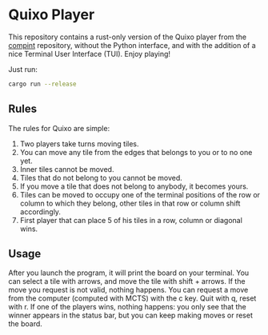 # Quixo Player

This repository contains a rust-only version of the Quixo player from the
[compint](https://github.com/fgiacome/compint) repository, without the Python
interface, and with the addition of a nice Terminal User Interface (TUI). Enjoy
playing!

Just run:
```bash
cargo run --release
```

## Rules
The rules for Quixo are simple:
1. Two players take turns moving tiles.
1. You can move any tile from the edges that belongs to you or to no one yet.
1. Inner tiles cannot be moved.
1. Tiles that do not belong to you cannot be moved.
1. If you move a tile that does not belong to anybody, it becomes yours.
1. Tiles can be moved to occupy one of the terminal positions of the row or column to which they belong, other tiles in that row or column shift accordingly.
1. First player that can place 5 of his tiles in a row, column or diagonal wins.

## Usage
After you launch the program, it will print the board on your terminal. You can
select a tile with arrows, and move the tile with shift + arrows. If the move
you request is not valid, nothing happens.  You can request a move from the
computer (computed with MCTS) with the c key.  Quit with q, reset with r. If one
of the players wins, nothing happens: you only see that the winner appears in
the status bar, but you can keep making moves or reset the board.